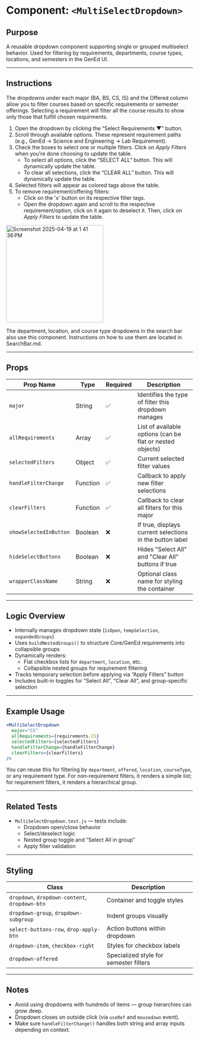 # Component: `<MultiSelectDropdown>`

## Purpose

A reusable dropdown component supporting single or grouped multiselect behavior. Used for filtering by requirements, departments, course types, locations, and semesters in the GenEd UI.

---

## Instructions
The dropdowns under each major (BA, BS, CS, IS) and the Offered column allow you to filter courses based on specific requirements or semester offerings. Selecting a requirement will filter all the course results to show only those that fulfill chosen requirments.

1. Open the dropdown by clicking the “Select Requirements ▼” button.
2. Scroll through available options. These represent requirement paths (e.g., GenEd → Science and Engineering → Lab Requirement).
3. Check the boxes to select one or multiple filters. Click on *Apply Filters* when you're done choosing to update the table.
     - To select all options, click the “SELECT ALL” button. This will dynamically update the table.
     - To clear all selections, click the “CLEAR ALL” button. This will dynamically update the table.
4. Selected filters will appear as colored tags above the table.
5. To remove requirement/offering filters:
   - Click on the 'x' button on its respective filter tags.
   - Open the dropdown again and scroll to the respective requirement/option, click on it again to deselect it. Then, click on *Apply Filters* to update the table.
<img width="262" alt="Screenshot 2025-04-19 at 1 41 36 PM" src="https://github.com/user-attachments/assets/d519a6ce-23d5-4261-9926-40c99dbf63c3" />

The department, location, and course type dropdowns in the search bar also use this component. Instructions on how to use them are located in SearchBar.md.

---

## Props

| Prop Name             | Type     | Required | Description |
|-----------------------|----------|----------|-------------|
| `major`               | String   | ✅       | Identifies the type of filter this dropdown manages |
| `allRequirements`     | Array    | ✅       | List of available options (can be flat or nested objects) |
| `selectedFilters`     | Object   | ✅       | Current selected filter values |
| `handleFilterChange`  | Function | ✅       | Callback to apply new filter selections |
| `clearFilters`        | Function | ✅       | Callback to clear all filters for this major |
| `showSelectedInButton` | Boolean | ❌       | If true, displays current selections in the button label |
| `hideSelectButtons`   | Boolean  | ❌       | Hides "Select All" and "Clear All" buttons if true |
| `wrapperClassName`    | String   | ❌       | Optional class name for styling the container |

---

## Logic Overview

- Internally manages dropdown state (`isOpen`, `tempSelection`, `expandedGroups`)
- Uses `buildNestedGroups()` to structure Core/GenEd requirements into collapsible groups
- Dynamically renders:
  - Flat checkbox lists for `department`, `location`, etc.
  - Collapsible nested groups for requirement filtering
- Tracks temporary selection before applying via “Apply Filters” button
- Includes built-in toggles for “Select All”, “Clear All”, and group-specific selection

---

## Example Usage

```jsx
<MultiSelectDropdown
  major="CS"
  allRequirements={requirements.CS}
  selectedFilters={selectedFilters}
  handleFilterChange={handleFilterChange}
  clearFilters={clearFilters}
/>
```

You can reuse this for filtering by `department`, `offered`, `location`, `courseType`, or any requirement type. For non-requirement filters, it renders a simple list; for requirement filters, it renders a hierarchical group.

---

## Related Tests

- `MultiSelectDropdown.test.js` — tests include:
  - Dropdown open/close behavior
  - Select/deselect logic
  - Nested group toggle and “Select All in group”
  - Apply filter validation

---

## Styling

| Class | Description |
|-------|-------------|
| `dropdown`, `dropdown-content`, `dropdown-btn` | Container and toggle styles |
| `dropdown-group`, `dropdown-subgroup` | Indent groups visually |
| `select-buttons-row`, `drop-apply-btn` | Action buttons within dropdown |
| `dropdown-item`, `checkbox-right` | Styles for checkbox labels |
| `dropdown-offered` | Specialized style for semester filters |

---

## Notes

- Avoid using dropdowns with hundreds of items — group hierarchies can grow deep.
- Dropdown closes on outside click (via `useRef` and `mousedown` event).
- Make sure `handleFilterChange()` handles both string and array inputs depending on context.
